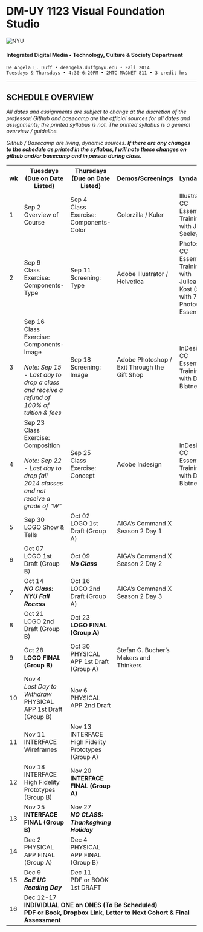 # DM-UY 1123 Visual Foundation Studio

![NYU](http://ws2.polishedsolid.com/de/nyu_soe_logo.png)
#### Integrated Digital Media • Technology, Culture & Society Department 

    De Angela L. Duff • deangela.duff@nyu.edu • Fall 2014 
    Tuesdays & Thursdays • 4:30-6:20PM • 2MTC MAGNET 811 • 3 credit hrs

---

## SCHEDULE OVERVIEW

*All dates and assignments are subject to change at the discretion of the professor! Github and basecamp are the official sources for all dates and assignments; the printed syllabus is not. The printed syllabus is a general overview / guideline.* 

*Github / Basecamp are living, dynamic sources. **If there are any changes to the schedule as printed in the syllabus, I will note these changes on github and/or basecamp and in person during class.***
<table>
    <tr>
        <th width="2%">wk</th>
        <th width="28%">Tuesdays (Due on Date Listed)</th>
        <th width="28%">Thursdays (Due on Date Listed)</th>
        <th width="20%">Demos/Screenings</th>
        <th width="20%">Lynda.com</th>
    </tr>
    <tr>
        <td>1</td>
        <td>Sep 2<br>Overview of Course</td>
        <td>Sep 4<br>Class Exercise: Components-Color</a></td>
        <td>Colorzilla / Kuler</td>
        <td>Illustrator CC Essential Training with Justin Seeley</td>
    </tr>
    <tr>
        <td>2</td>
        <td><a href="" target="_blank"></a>Sep 9<br>Class Exercise: Components-Type</td>
        <td><a href="" target="_blank"></a>Sep 11<br>Screening: Type</td>
        <td>Adobe Illustrator / Helvetica</td>
        <td>Photoshop CC Essential Training with Julieanne Kost (Start with 7: Photoshop Essentials)</td>
    </tr>
    <tr>
        <td>3</td>
        <td>Sep 16<br>Class Exercise: Components-Image<br><br><i>Note: Sep 15 - Last day to drop a class and receive a refund of 100% of tuition &amp; fees</i></td>
        <td>Sep 18<br>Screening: Image</td>
        <td>Adobe Photoshop / Exit Through the Gift Shop</td>
        <td>InDesign CC Essential Training with David Blatner</td>
    </tr>
    <tr>
        <td>4</td>
        <td>Sep 23<br>Class Exercise: Composition<br><br><i>Note: Sep 22 - Last day to drop fall 2014 classes and not receive a grade of "W"</i></td>
        <td>Sep 25<br>Class Exercise: Concept</td>
        <td>Adobe Indesign</td>
        <td>InDesign CC Essential Training with David Blatner</td>
    </tr>
    <tr>
        <td>5</td>
        <td>Sep 30<br>LOGO Show & Tells</td>
        <td>Oct 02<br>LOGO 1st Draft (Group A)</td>
        <td>AIGA’s Command X Season 2 Day 1</td>
        <td></td>
    </tr>
    <tr>
        <td>6</td>
        <td>Oct 07<br>LOGO 1st Draft (Group B)</td>
        <td>Oct 09<br><strong><i>No Class</i></strong></td>
        <td>AIGA’s Command X Season 2 Day 2</td>
        <td></td>
    </tr>
    <tr>
        <td>7</td>
        <td>Oct 14<br><strong><i>NO Class: NYU Fall Recess</i></strong></td>
        <td>Oct 16<br>LOGO 2nd Draft (Group A)</td>
        <td>AIGA’s Command X Season 2 Day 3</td>
        <td></td>
    </tr>
    <tr>
        <td>8</td>
        <td>Oct 21<br>LOGO 2nd Draft (Group B)</td>
        <td>Oct 23<br><strong>LOGO FINAL (Group A)</strong></td>
        <td></td>
        <td></td>
    </tr>
    <tr>
        <td>9</td>
        <td>Oct 28<br><strong>LOGO FINAL (Group B)</strong></td>
        <td>Oct 30<br>PHYSICAL APP 1st Draft
(Group A)</td>
        <td>Stefan G. Bucher’s Makers and Thinkers</td>
        <td></td>
    </tr>
    <tr>
        <td>10</td>
        <td>Nov 4<br><i>Last Day to Withdraw</i><br>PHYSICAL APP 1st Draft
(Group B)</td>
        <td>Nov 6<br>PHYSICAL APP 2nd Draft</td>
         <td></td>
        <td></td>
    </tr>
    <tr>
        <td>11</td>
        <td>Nov 11<br>INTERFACE Wireframes</td>
        <td>Nov 13<br>INTERFACE High Fidelity Prototypes (Group A)</td>
         <td></td>
        <td></td>
    </tr>
    <tr>
        <td>12</td>
        <td>Nov 18<br>INTERFACE High Fidelity Prototypes (Group B)</td>
        <td>Nov 20<br><strong>INTERFACE FINAL
(Group A)</strong></td>
 <td></td>
        <td></td>
    </tr>
    <tr>
        <td>13</td>
        <td>Nov 25<br><strong>INTERFACE FINAL 
(Group B)</strong></td>
        <td>Nov 27<br><strong><i>NO CLASS: Thanksgiving Holiday</i></strong></td>
         <td></td>
        <td></td>
    </tr>
    <tr>
        <td>14</td>
        <td>Dec 2<br>PHYSICAL APP FINAL (Group A)</td>
        <td>Dec 4<br>PHYSICAL APP FINAL (Group B)</td>
         <td></td>
        <td></td>
    </tr>
    <tr>
        <td>15</td>
        <td>Dec 9<br><strong><i>SoE UG Reading Day</i></strong></td>
        <td>Dec 11<br>PDF or BOOK 1st DRAFT</td>
         <td></td>
        <td></td>
    </tr>
    <tr>
        <td>16</td>
        <td colspan="4">Dec 12-17<br><strong>INDIVIDUAL ONE on ONES (To Be Scheduled)<br> 
PDF or Book, Dropbox Link, Letter to Next Cohort & Final Assessment</strong></td>
    </tr>
</table>